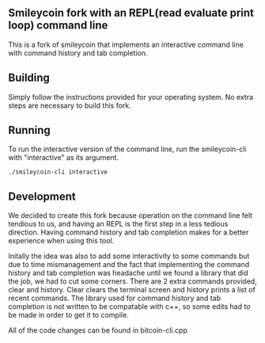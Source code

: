 Smileycoin fork with an REPL(read evaluate print loop) command line
-------------------
This is a fork of smileycoin that implements an interactive command line
with command history and tab completion.

Building
-------------------
Simply follow the instructions provided for your operating system.
No extra steps are necessary to build this fork.

Running
-------
To run the interactive version of the command line, run the smileycoin-cli
with "interactive" as its argument.
```
./smileycoin-cli interactive
```

Development
-------------------
We decided to create this fork because operation on the command line felt
tendious to us, and having an REPL is the first step in a less tedious direction.
Having command history and tab completion makes for a better experience when
using this tool.

Initally the idea was also to add some interactivity to some commands but due to
time mismanagement and the fact that implementing the command history and tab
completion was headache until we found a library that did the job, we had to
cut some corners.
There are 2 extra commands provided, clear and history. Clear clears the terminal screen and history prints a list of recent commands.
The library used for command history and tab completion is not written to be
compatable with c++, so some edits had to be made in order to get it to compile.

All of the code changes can be found in bitcoin-cli.cpp
